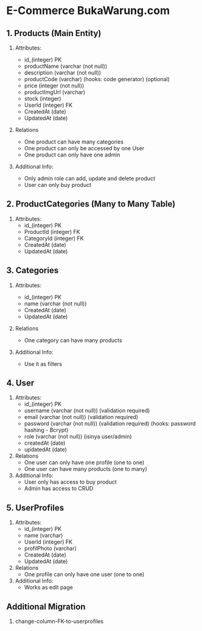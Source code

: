 # E-Commerce BukaWarung.com

## 1. Products (Main Entity)
1. Attributes:
    - id_(integer) PK
    - productName (varchar (not null))
    - description (varchar (not null))
    - productCode (varchar) (hooks: code generator) (optional)
    - price (integer (not null))
    - productImgUrl (varchar)
    - stock (integer)
    - UserId (integer) FK
    - CreatedAt (date)
    - UpdatedAt (date)
2. Relations
    - One product can have many categories
    - One product can only be accessed by one User
    - One product can only have one admin

3. Additional Info:
    - Only admin role can add, update and delete product
    - User can only buy product

## 2. ProductCategories (Many to Many Table)
1. Attributes:
    - id_(integer) PK
    - ProductId (integer) FK
    - CategoryId (integer) FK
    - CreatedAt (date)
    - UpdatedAt (date)

## 3. Categories
1. Attributes:
    - id_(integer) PK
    - name (varchar (not null))
    - CreatedAt (date)
    - UpdatedAt (date)
2. Relations
    - One category can have many products
    
3. Additional Info:
    - Use it as filters

## 4. User
1. Attributes:
    - id_(integer) PK
    - username (varchar (not null)) (validation required)
    - email (varchar (not null)) (validation required)
    - password (varchar (not null)) (validation required) (hooks: password hashing - Bcrypt)
    - role (varchar (not null)) (isinya user/admin)
    - createdAt (date)
    - updatedAt (date)
2. Relations
    - One user can only have one profile (one to one)
    - One user can have many products (one to many)
3. Additional Info:
    - User only has access to buy product
    - Admin has access to CRUD

## 5. UserProfiles
1. Attributes:
    - id_(integer) PK
    - name (varchar)
    - UserId (integer) FK
    - profilPhoto (varchar)
    - CreatedAt (date)
    - UpdatedAt (date)
2. Relations
    - One profile can only have one user (one to one)
3. Additional Info:
    - Works as edit page

## Additional Migration
1. change-column-FK-to-userprofiles


